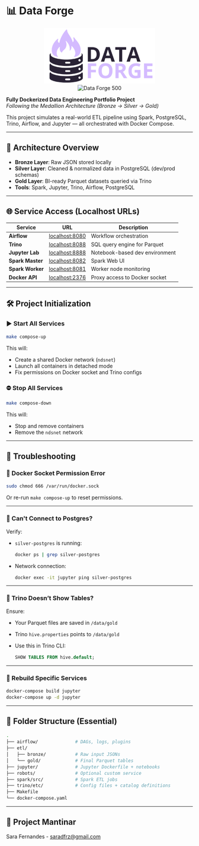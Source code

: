# 📊 Data Forge

<p align="center">
  <img src="img/DataForge.png" alt="Data Forge" width="300">
  <br>
  <img src="img/DataForge500.png" alt="Data Forge 500" width="150">
</p>


**Fully Dockerized Data Engineering Portfolio Project**  
*Following the Medallion Architecture (Bronze → Silver → Gold)*

This project simulates a real-world ETL pipeline using Spark, PostgreSQL, Trino, Airflow, and Jupyter — all orchestrated with Docker Compose.

---

## 🧱 Architecture Overview

- **Bronze Layer**: Raw JSON stored locally
- **Silver Layer**: Cleaned & normalized data in PostgreSQL (dev/prod schemas)
- **Gold Layer**: BI-ready Parquet datasets queried via Trino
- **Tools**: Spark, Jupyter, Trino, Airflow, PostgreSQL

---

## 🌐 Service Access (Localhost URLs)

| Service          | URL                             | Description                     |
|------------------|----------------------------------|---------------------------------|
| **Airflow**      | [localhost:8080](http://localhost:8080) | Workflow orchestration         |
| **Trino**        | [localhost:8088](http://localhost:8088) | SQL query engine for Parquet   |
| **Jupyter Lab**  | [localhost:8888](http://localhost:8888) | Notebook-based dev environment |
| **Spark Master** | [localhost:8082](http://localhost:8082) | Spark Web UI                   |
| **Spark Worker** | [localhost:8081](http://localhost:8081) | Worker node monitoring         |
| **Docker API**   | [localhost:2376](http://localhost:2376) | Proxy access to Docker socket  |

---

## 🛠️ Project Initialization

### ▶️ Start All Services

```bash
make compose-up
````

This will:

* Create a shared Docker network (`ndsnet`)
* Launch all containers in detached mode
* Fix permissions on Docker socket and Trino configs

### ⛔ Stop All Services

```bash
make compose-down
```

This will:

* Stop and remove containers
* Remove the `ndsnet` network

---

## 🧯 Troubleshooting

### 🐳 Docker Socket Permission Error

```bash
sudo chmod 666 /var/run/docker.sock
```

Or re-run `make compose-up` to reset permissions.

---

### 🐘 Can't Connect to Postgres?

Verify:

* `silver-postgres` is running:

  ```bash
  docker ps | grep silver-postgres
  ```
* Network connection:

  ```bash
  docker exec -it jupyter ping silver-postgres
  ```

---

### 🧪 Trino Doesn’t Show Tables?

Ensure:

* Your Parquet files are saved in `/data/gold`
* Trino `hive.properties` points to `/data/gold`
* Use this in Trino CLI:

  ```sql
  SHOW TABLES FROM hive.default;
  ```

---

### 🔁 Rebuild Specific Services

```bash
docker-compose build jupyter
docker-compose up -d jupyter
```

---

## 📁 Folder Structure (Essential)

```bash
.
├── airflow/              # DAGs, logs, plugins
├── etl/
│   ├── bronze/           # Raw input JSONs
│   └── gold/             # Final Parquet tables
├── jupyter/              # Jupyter Dockerfile + notebooks
├── robots/               # Optional custom service
├── spark/src/            # Spark ETL jobs
├── trino/etc/            # Config files + catalog definitions
├── Makefile
└── docker-compose.yaml
```

---

## 📄 Project Mantinar
Sara Fernandes - saradfrz@gmail.com
